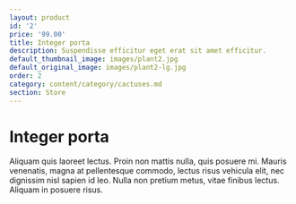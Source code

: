 ```yaml
---
layout: product
id: '2'
price: '99.00'
title: Integer porta
description: Suspendisse efficitur eget erat sit amet efficitur. 
default_thumbnail_image: images/plant2.jpg
default_original_image: images/plant2-lg.jpg
order: 2
category: content/category/cactuses.md
section: Store
---
```


# Integer porta

Aliquam quis laoreet lectus. Proin non mattis nulla, quis posuere mi. Mauris venenatis, magna at pellentesque commodo, lectus risus vehicula elit, nec dignissim nisl sapien id leo. Nulla non pretium metus, vitae finibus lectus. Aliquam in posuere risus.
